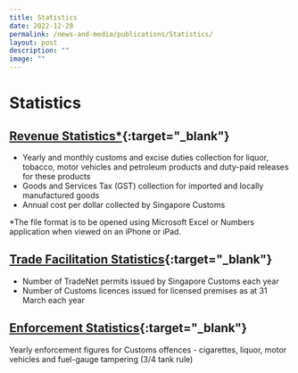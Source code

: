 ```yaml
---
title: Statistics
date: 2022-12-28
permalink: /news-and-media/publications/Statistics/
layout: post
description: ""
image: ""
---
```


# Statistics

## [Revenue Statistics*](https://go.gov.sg/revenuestats-oct22){:target="_blank"} 

-   Yearly and monthly customs and excise duties collection for liquor, tobacco, motor vehicles and petroleum products and duty-paid releases for these products
-   Goods and Services Tax (GST) collection for imported and locally manufactured goods
-   Annual cost per dollar collected by Singapore Customs

*The file format is to be opened using Microsoft Excel or Numbers application when viewed on an iPhone or iPad.

## [Trade Facilitation Statistics](/files/news-and-media/TradeFacilitationStatsFY17FY21.pdf){:target="_blank"} 

-   Number of TradeNet permits issued by Singapore Customs each year
-   Number of Customs licences issued for licensed premises as at 31 March each year

## [Enforcement Statistics](https://go.gov.sg/enforcement-stats-cy2021){:target="_blank"} 

Yearly enforcement figures for Customs offences - cigarettes, liquor, motor vehicles and fuel-gauge tampering (3/4 tank rule)